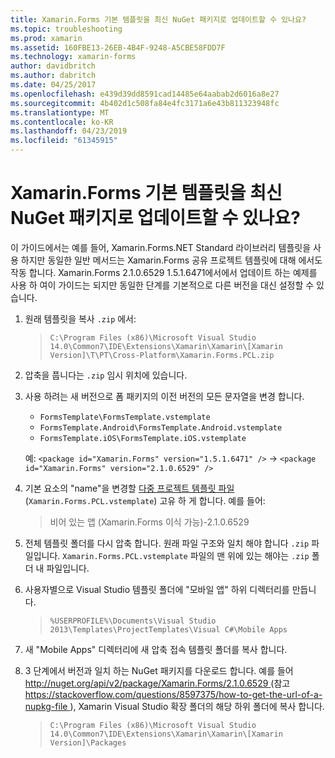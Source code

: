 ```yaml
---
title: Xamarin.Forms 기본 템플릿을 최신 NuGet 패키지로 업데이트할 수 있나요?
ms.topic: troubleshooting
ms.prod: xamarin
ms.assetid: 160FBE13-26EB-4B4F-9248-A5CBE58FDD7F
ms.technology: xamarin-forms
author: davidbritch
ms.author: dabritch
ms.date: 04/25/2017
ms.openlocfilehash: e439d39dd8591cad14485e64aabab2d6016a8e27
ms.sourcegitcommit: 4b402d1c508fa84e4fc3171a6e43b811323948fc
ms.translationtype: MT
ms.contentlocale: ko-KR
ms.lasthandoff: 04/23/2019
ms.locfileid: "61345915"
---
```

# <a name="can-i-update-the-xamarinforms-default-template-to-a-newer-nuget-package"></a>Xamarin.Forms 기본 템플릿을 최신 NuGet 패키지로 업데이트할 수 있나요?

이 가이드에서는 예를 들어, Xamarin.Forms.NET Standard 라이브러리 템플릿을 사용 하지만 동일한 일반 메서드는 Xamarin.Forms 공유 프로젝트 템플릿에 대해 에서도 작동 합니다. Xamarin.Forms 2.1.0.6529 1.5.1.6471에서에서 업데이트 하는 예제를 사용 하 여이 가이드는 되지만 동일한 단계를 기본적으로 다른 버전을 대신 설정할 수 있습니다.

1.  원래 템플릿을 복사 `.zip` 에서:

    > `C:\Program Files (x86)\Microsoft Visual Studio 14.0\Common7\IDE\Extensions\Xamarin\Xamarin\[Xamarin Version]\T\PT\Cross-Platform\Xamarin.Forms.PCL.zip`

2.  압축을 풉니다는 `.zip` 임시 위치에 있습니다.

3.  사용 하려는 새 버전으로 폼 패키지의 이전 버전의 모든 문자열을 변경 합니다.
    *   `FormsTemplate\FormsTemplate.vstemplate`
    *   `FormsTemplate.Android\FormsTemplate.Android.vstemplate`
    *   `FormsTemplate.iOS\FormsTemplate.iOS.vstemplate`

    예: `<package id="Xamarin.Forms" version="1.5.1.6471" />` -> `<package id="Xamarin.Forms" version="2.1.0.6529" />`

4.  기본 요소의 "name"을 변경할 [다중 프로젝트 템플릿 파일](https://msdn.microsoft.com/library/ms185308.aspx) (`Xamarin.Forms.PCL.vstemplate`) 고유 하 게 합니다. 예를 들어:
    > <Name>비어 있는 앱 (Xamarin.Forms 이식 가능)-2.1.0.6529</Name>

5.  전체 템플릿 폴더를 다시 압축 합니다. 원래 파일 구조와 일치 해야 합니다 `.zip` 파일입니다. `Xamarin.Forms.PCL.vstemplate` 파일의 맨 위에 있는 해야는 `.zip` 폴더 내 파일입니다.

6.  사용자별으로 Visual Studio 템플릿 폴더에 "모바일 앱" 하위 디렉터리를 만듭니다.
    > `%USERPROFILE%\Documents\Visual Studio 2013\Templates\ProjectTemplates\Visual C#\Mobile Apps`

7.  새 "Mobile Apps" 디렉터리에 새 압축 접속 템플릿 폴더를 복사 합니다.

8.  3 단계에서 버전과 일치 하는 NuGet 패키지를 다운로드 합니다. 예를 들어 [ http://nuget.org/api/v2/package/Xamarin.Forms/2.1.0.6529 ](http://nuget.org/api/v2/package/Xamarin.Forms/2.1.0.6529) (참고 [ https://stackoverflow.com/questions/8597375/how-to-get-the-url-of-a-nupkg-file ](https://stackoverflow.com/questions/8597375/how-to-get-the-url-of-a-nupkg-file)), Xamarin Visual Studio 확장 폴더의 해당 하위 폴더에 복사 합니다.
    > `C:\Program Files (x86)\Microsoft Visual Studio 14.0\Common7\IDE\Extensions\Xamarin\Xamarin\[Xamarin Version]\Packages`
